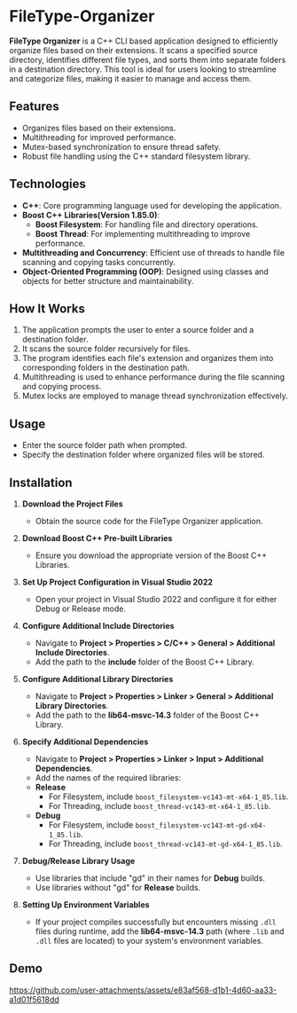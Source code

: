 # FileType-Organizer

**FileType Organizer** is a C++ CLI based application designed to efficiently organize files based on their extensions. It scans a specified source directory, identifies different file types, and sorts them into separate folders in a destination directory. This tool is ideal for users looking to streamline and categorize files, making it easier to manage and access them.

## Features
- Organizes files based on their extensions.
- Multithreading for improved performance.
- Mutex-based synchronization to ensure thread safety.
- Robust file handling using the C++ standard filesystem library.

## Technologies

- **C++**: Core programming language used for developing the application.
- **Boost C++ Libraries(Version 1.85.0)**: 
  - **Boost Filesystem**: For handling file and directory operations.
  - **Boost Thread**: For implementing multithreading to improve performance.
- **Multithreading and Concurrency**: Efficient use of threads to handle file scanning and copying tasks concurrently.
- **Object-Oriented Programming (OOP)**: Designed using classes and objects for better structure and maintainability.

## How It Works
1. The application prompts the user to enter a source folder and a destination folder.
2. It scans the source folder recursively for files.
3. The program identifies each file's extension and organizes them into corresponding folders in the destination path.
4. Multithreading is used to enhance performance during the file scanning and copying process.
5. Mutex locks are employed to manage thread synchronization effectively.

## Usage
- Enter the source folder path when prompted.
- Specify the destination folder where organized files will be stored.

## Installation

1. **Download the Project Files**  
   - Obtain the source code for the FileType Organizer application.

2. **Download Boost C++ Pre-built Libraries**  
   - Ensure you download the appropriate version of the Boost C++ Libraries.

3. **Set Up Project Configuration in Visual Studio 2022**  
   - Open your project in Visual Studio 2022 and configure it for either Debug or Release mode.

4. **Configure Additional Include Directories**  
   - Navigate to **Project > Properties > C/C++ > General > Additional Include Directories**.  
   - Add the path to the **include** folder of the Boost C++ Library.

5. **Configure Additional Library Directories**  
   - Navigate to **Project > Properties > Linker > General > Additional Library Directories**.  
   - Add the path to the **lib64-msvc-14.3** folder of the Boost C++ Library.

6. **Specify Additional Dependencies**  
   - Navigate to **Project > Properties > Linker > Input > Additional Dependencies**.  
   - Add the names of the required libraries:
   - **Release**
     - For Filesystem, include `boost_filesystem-vc143-mt-x64-1_85.lib`.
     - For Threading, include `boost_thread-vc143-mt-x64-1_85.lib`.
   - **Debug**
     - For Filesystem, include `boost_filesystem-vc143-mt-gd-x64-1_85.lib`.
     - For Threading, include `boost_thread-vc143-mt-gd-x64-1_85.lib`.   

7. **Debug/Release Library Usage**  
   - Use libraries that include "gd" in their names for **Debug** builds.
   - Use libraries without "gd" for **Release** builds.

8. **Setting Up Environment Variables**  
   - If your project compiles successfully but encounters missing `.dll` files during runtime, add the **lib64-msvc-14.3** path (where `.lib` and `.dll` files are located) to your system's environment variables.

 
## Demo

https://github.com/user-attachments/assets/e83af568-d1b1-4d60-aa33-a1d01f5618dd

